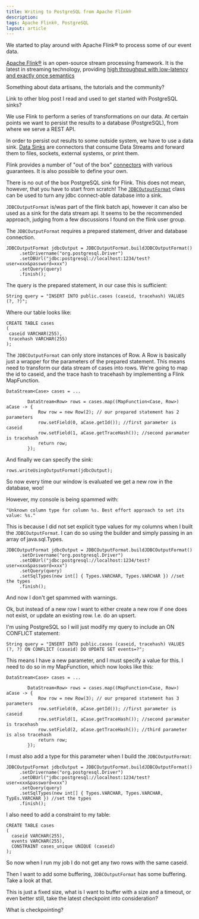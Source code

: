 ```yaml
---
title: Writing to PostgreSQL from Apache Flink®
description: 
tags: Apache Flink®, PostgreSQL
layout: article
---
```


We started to play around with Apache Flink® to process some of our event data.

[Apache Flink®](https://flink.apache.org/ "Apache Flink® at apache.org") is an open-source stream processing framework. It is the latest in streaming technology, providing [high throughput with low-latency and exactly once semantics](http://data-artisans.com/high-throughput-low-latency-and-exactly-once-stream-processing-with-apache-flink/ "dataArtisans article introducing the power of flink")

Something about data artisans, the tutorials and the community?

Link to other blog post I read and used to get started with PostgreSQL sinks?

We use Flink to perform a series of transformations on our data. At certain points we want to persist the results to a database (PostgreSQL), from where we serve a REST API.

In order to persist out results to some outside system, we have to use a data sink. [Data Sinks](https://ci.apache.org/projects/flink/flink-docs-master/dev/datastream_api.html#data-sinks "Flink data sink documentation") are connectors that consume Data Streams and forward them to files, sockets, external systems, or print them.

Flink provides a number of "out of the box" [connectors](https://ci.apache.org/projects/flink/flink-docs-master/dev/connectors/index.html "out of the box connector documentation") with various guarantees. It is also possible to define your own.

There is no out of the box PostgreSQL sink for Flink. This does not mean, however, that you have to start from scratch! The [`JDBCOutputFormat`](https://github.com/apache/flink/blob/4d27f8f2deef9fad845ebc91cef121cf9b35f825/flink-connectors/flink-jdbc/src/main/java/org/apache/flink/api/java/io/jdbc/`JDBCOutputFormat`.java "github for `JDBCOutputFormat`") class can be used to turn any jdbc connect-able database into a sink.

`JDBCOutputFormat` is/was part of the flink batch api, however it can also be used as a sink for the data stream api. It seems to be the recommended approach, judging from a few discussions I found on the flink user group.

The `JDBCOutputFormat` requires a prepared statement, driver and database connection.

~~~~
JDBCOutputFormat jdbcOutput = JDBCOutputFormat.buildJDBCOutputFormat()
     .setDrivername("org.postgresql.Driver")
     .setDBUrl("jdbc:postgresql://localhost:1234/test?user=xxx&password=xxx")
     .setQuery(query)
     .finish();
~~~~

The query is the prepared statement, in our case this is sufficient:

`String query = "INSERT INTO public.cases (caseid, tracehash) VALUES (?, ?)";`

Where our table looks like:

~~~~
CREATE TABLE cases
(
 caseid VARCHAR(255),
 tracehash VARCHAR(255)
);
~~~~

The `JDBCOutputFormat` can only store instances of Row. A Row is basically just a wrapper for the parameters of the prepared statement. This means need to transform our data stream of cases into rows. We're going to map the id to caseid, and the trace hash to tracehash by implementing a Flink MapFunction.

~~~~
DataStream<Case> cases = ...
		
		DataStream<Row> rows = cases.map((MapFunction<Case, Row>) aCase -> {
			Row row = new Row(2); // our prepared statement has 2 parameters
			row.setField(0, aCase.getId()); //first parameter is caseid
			row.setField(1, aCase.getTraceHash()); //second paramater is tracehash
			return row;
		});
~~~~

And finally we can specify the sink:

`rows.writeUsingOutputFormat(jdbcOutput);`

So now every time our window is evaluated we get a new row in the database, woo!

However, my console is being spammed with:

`"Unknown column type for column %s. Best effort approach to set its value: %s."`

This is because I did not set explicit type values for my columns when I built the `JDBCOutputFormat`. I can do so using the builder and simply passing in an array of java.sql.Types.

~~~~
JDBCOutputFormat jdbcOutput = JDBCOutputFormat.buildJDBCOutputFormat()
     .setDrivername("org.postgresql.Driver")
     .setDBUrl("jdbc:postgresql://localhost:1234/test?user=xxx&password=xxx")
     .setQuery(query)
     .setSqlTypes(new int[] { Types.VARCHAR, Types.VARCHAR }) //set the types
     .finish();
~~~~

And now I don't get spammed with warnings.

Ok, but instead of a new row I want to either create a new row if one does not exist, or update an existing row. I.e. do an upsert.

I'm using PostgreSQL so I will just modify my query to include an ON CONFLICT statement:

`String query = "INSERT INTO public.cases (caseid, tracehash) VALUES (?, ?) ON CONFLICT (caseid) DO UPDATE SET events=?";`

This means I have a new parameter, and I must specify a value for this. I need to do so in my MapFunction, which now looks like this:

~~~~
DataStream<Case> cases = ...
		
		DataStream<Row> rows = cases.map((MapFunction<Case, Row>) aCase -> {
			Row row = new Row(3); // our prepared statement has 3 parameters
			row.setField(0, aCase.getId()); //first parameter is caseid
			row.setField(1, aCase.getTraceHash()); //second paramater is tracehash
			row.setField(2, aCase.getTraceHash()); //third parameter is also tracehash
			return row;
		});
~~~~

I must also add a type for this parameter when I build the `JDBCOutputFormat`:

~~~~
JDBCOutputFormat jdbcOutput = JDBCOutputFormat.buildJDBCOutputFormat()
     .setDrivername("org.postgresql.Driver")
     .setDBUrl("jdbc:postgresql://localhost:1234/test?user=xxx&password=xxx")
     .setQuery(query)
     .setSqlTypes(new int[] { Types.VARCHAR, Types.VARCHAR, TypEs.VARCHAR }) //set the types
     .finish();
~~~~

I also need to add a constraint to my table:

~~~~
CREATE TABLE cases
(
  caseid VARCHAR(255),
  events VARCHAR(255),
  CONSTRAINT cases_unique UNIQUE (caseid)
);
~~~~

So now when I run my job I do not get any two rows with the same caseid.

Then I want to add some buffering, `JDBCOutputFormat` has some buffering. Take a look at that.

This is just a fixed size, what is I want to buffer with a size and a timeout, or even better still, take the latest checkpoint into consideration?

What is checkpointing?


